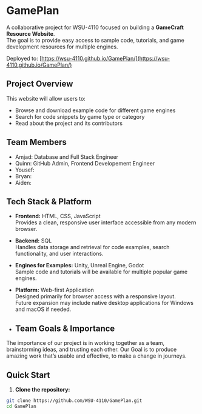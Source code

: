 # GamePlan

A collaborative project for WSU-4110 focused on building a **GameCraft Resource Website**.  
The goal is to provide easy access to sample code, tutorials, and game development resources for multiple engines.

Deployed to: [https://wsu-4110.github.io/GamePlan/](https://wsu-4110.github.io/GamePlan/)

## Project Overview
This website will allow users to:
- Browse and download example code for different game engines
- Search for code snippets by game type or category
- Read about the project and its contributors

## Team Members
- Amjad: Database and Full Stack Engineer
- Quinn: GitHub Admin, Frontend Developement Engineer
- Yousef:
- Bryan:
- Aiden: 

## Tech Stack & Platform

- **Frontend:** HTML, CSS, JavaScript  
  Provides a clean, responsive user interface accessible from any modern browser.

- **Backend:** SQL  
  Handles data storage and retrieval for code examples, search functionality, and user interactions.

- **Engines for Examples:** Unity, Unreal Engine, Godot  
  Sample code and tutorials will be available for multiple popular game engines.

- **Platform:** Web-first Application  
  Designed primarily for browser access with a responsive layout.  
  Future expansion may include native desktop applications for Windows and macOS if needed.
  
-  ## Team Goals & Importance
  The importance of our project is in working together as a team, brainstorming ideas, and trusting each other.
  Our Goal is to produce amazing work that’s usable and effective, to make a change in journeys.

## Quick Start

1. **Clone the repository:**
```bash
git clone https://github.com/WSU-4110/GamePlan.git
cd GamePlan
```
